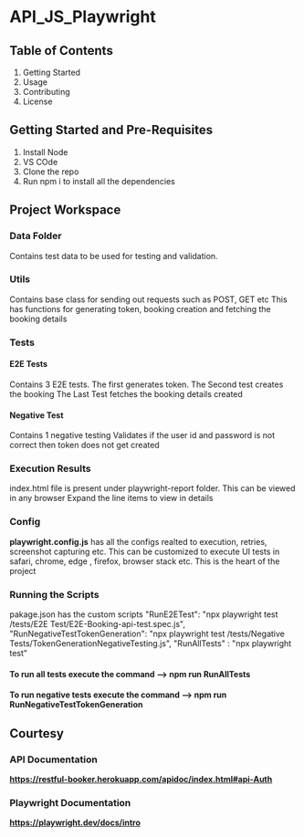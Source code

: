 # API_JS_Playwright

## Table of Contents
1. Getting Started
2. Usage
3. Contributing
4. License

## Getting Started and Pre-Requisites
1. Install Node
2. VS COde
3. Clone the repo
4. Run npm i to install all the dependencies

## Project Workspace
### Data Folder
Contains test data to be used for testing and validation.

### Utils
Contains base class for sending out requests such as POST, GET etc
This has functions for generating token, booking creation and fetching the booking details

### Tests
#### E2E Tests
Contains 3 E2E tests. 
The first generates token.
The Second test creates the booking
The Last Test fetches the booking details created

#### Negative Test
Contains 1 negative testing
Validates if the user id and password is not correct then token does not get created

### Execution Results
index.html file is present under playwright-report folder. This can be viewed in any browser
Expand the line items to view in details

### Config
**playwright.config.js** has all the configs realted to execution, retries, screenshot capturing etc.
This can be customized to execute UI tests in safari, chrome, edge , firefox, browser stack etc.
This is the heart of the project

### Running the Scripts
pakage.json has the custom scripts
"RunE2ETest": "npx playwright test /tests/E2E Test/E2E-Booking-api-test.spec.js",
"RunNegativeTestTokenGeneration": "npx playwright test /tests/Negative Tests/TokenGenerationNegativeTesting.js",
"RunAllTests" : "npx playwright test"

#### To run all tests execute the command --> npm run RunAllTests
#### To run negative tests execute the command --> npm run RunNegativeTestTokenGeneration

## Courtesy 
### API Documentation 
**https://restful-booker.herokuapp.com/apidoc/index.html#api-Auth**

### Playwright Documentation
**https://playwright.dev/docs/intro**








